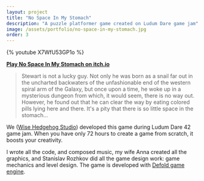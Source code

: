 ```yaml
---
layout: project
title: "No Space In My Stomach"
description: "A puzzle platformer game created on Ludum Dare game jam"
image: /assets/portfolio/no-space-in-my-stomach.jpg
order: 3
---
```


{% youtube X7WfU53GP1o %}

**[Play No Space In My Stomach on itch.io](https://wisehedgehog.itch.io/no-space-in-my-stomach)**

> Stewart is not a lucky guy. Not only he was born as a snail far out in the uncharted backwaters of the unfashionable end of the western spiral arm of the Galaxy, but once upon a time, he woke up in a mysterious dungeon from which, it would seem, there is no way out. However, he found out that he can clear the way by eating colored pills lying here and there. It's a pity that there is so little space in the stomach...

We ([Wise Hedgehog Studio](https://wisehedgehog.studio)) developed this game during Ludum Dare 42 game jam. When you have only 72 hours to create a game from scratch, it boosts your creativity.

I wrote all the code, and composed music, my wife Anna created all the graphics, and Stanislav Rozhkov did all the game design work: game mechanics and level design. The game is developed with [Defold game engine](https://www.defold.com).